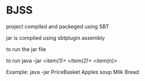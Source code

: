 # BJSS
project compiled and packeged using SBT

jar is complied using sbtplugin assembly

to run the jar file

to run java -jar **<jar file>** *<item(1)>* *<item(2)>* *<item(n)>*

Example: java -jar PriceBasket Apples soup Milk Bread